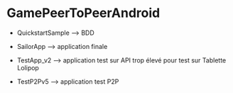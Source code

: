 # GamePeerToPeerAndroid

- QuickstartSample --> BDD

- SailorApp --> application finale

- TestApp_v2 --> application test sur API trop élevé pour test sur Tablette Lolipop

- TestP2Pv5 --> application test P2P

